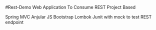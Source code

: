 #Rest-Demo
Web Application To Consume REST 
Project Based 

Spring MVC 
Anjular JS 
Bootstrap 
Lombok
Junit with mock to test REST endpoint
